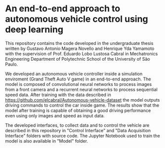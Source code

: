 # An end-to-end approach to autonomous vehicle control using deep learning

This repository contains the code developed in the undergraduate thesis written by Gustavo Antonio Magera Novello and Henrique Yda Yamamoto with the supervision of Prof. Eduardo Lobo Lustosa Cabral in Mechatronics Engineering Department of Polytechnic School of the University of São Paulo. 

We developed an autonomous vehicle controller inside a simulation enviroment (Grand Theft Auto V game) in an end-to-end approach. The model is composed of convolutional neural networks to process images from a front camera and a recurrent neural networks to process sequential speed data. After training with the data described in https://github.com/elcabral/Autonomous-vehicle-dataset the model outputs driving commands to control the car inside game. The results show that the model after training is capable of obtaining a good driving performance even using only images and speed as input data.

The developed interfaces, to collect data and to control the vehicle are described in this repository in "Control Interface" and "Data Acquisition Interface" folders with source code. The Jupyter Notebook used to train the model is also available in "Model" folder.
